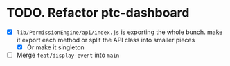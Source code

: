 # TODO. Refactor ptc-dashboard

- [x] `lib/PermissionEngine/api/index.js` is exporting the whole bunch. make it export each method or split the API class into smaller pieces
  - [x] Or make it singleton
- [ ] Merge `feat/display-event` into `main`
